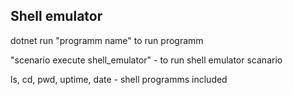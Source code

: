 ## Shell emulator

dotnet run "programm name" to run programm

"scenario execute shell_emulator" - to run shell emulator scanario

ls, cd, pwd, uptime, date - shell programms included
